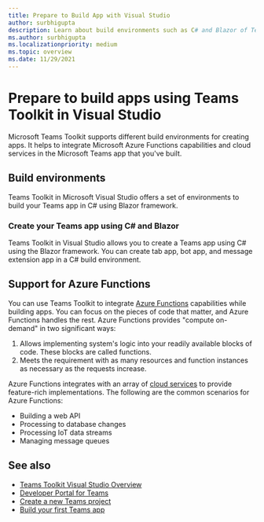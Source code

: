 ```yaml
---
title: Prepare to Build App with Visual Studio
author: surbhigupta
description: Learn about build environments such as C# and Blazor of Teams Toolkit in Visual Studio. Toolkit integrates Azure Functions capabilities for building apps.
ms.author: surbhigupta
ms.localizationpriority: medium
ms.topic: overview
ms.date: 11/29/2021
---
```


# Prepare to build apps using Teams Toolkit in Visual Studio

Microsoft Teams Toolkit supports different build environments for creating apps. It helps to integrate Microsoft Azure Functions capabilities and cloud services in the Microsoft Teams app that you've built.

## Build environments

Teams Toolkit in Microsoft Visual Studio offers a set of environments to build your Teams app in C# using Blazor framework.

### Create your Teams app using C# and Blazor

Teams Toolkit in Visual Studio allows you to create a Teams app using C# using the Blazor framework. You can create tab app, bot app, and message extension app in a C# build environment.

## Support for Azure Functions

You can use Teams Toolkit to integrate [Azure Functions](/azure/azure-functions/functions-overview) capabilities while building apps. You can focus on the pieces of code that matter, and Azure Functions handles the rest.
Azure Functions provides "compute on-demand" in two significant ways:

1. Allows implementing system's logic into your readily available blocks of code. These blocks are called functions.
1. Meets the requirement with as many resources and function instances as necessary as the requests increase.

Azure Functions integrates with an array of [cloud services](deploy-vs.md#deploy-microsoft-teams-app-to-the-cloud-using-microsoft-visual-studio) to provide feature-rich implementations. The following are the common scenarios for Azure Functions:

* Building a web API
* Processing to database changes
* Processing IoT data streams
* Managing message queues

## See also

* [Teams Toolkit Visual Studio Overview](teams-toolkit-fundamentals-vs.md)
* [Developer Portal for Teams](~/concepts/build-and-test/teams-developer-portal.md)
* [Create a new Teams project](../create-new-project.md)
* [Build your first Teams app](~/get-started/get-started-overview.md#build-your-first-teams-app)
